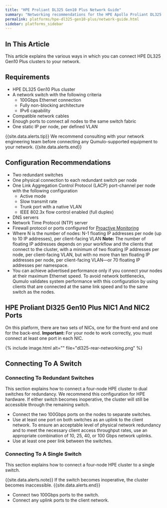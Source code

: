 ```yaml
---
title: "HPE Proliant DL325 Gen10 Plus Network Guide"
summary: "Networking recommendations for the HPE Apollo Proliant DL325 Gen10 Plus server"
permalink: platforms/hpe-dl325-gen10-plus/network-guide.html
sidebar: platforms_sidebar
---
```

## In This Article

This article explains the various ways in which you can connect HPE DL325 Gen10 Plus clusters to your network.

## Requirements

-   HPE DL325 Gen10 Plus cluster
-   A network switch with the following criteria
    -   100Gbps Ethernet connection
    -   Fully non-blocking architecture
    -   IPv6 capability
-   Compatible network cables
-   Enough ports to connect all nodes to the same switch fabric
-   One static IP per node, per defined VLAN

{{site.data.alerts.tip}}
We recommend consulting with your network engineering team before connecting any Qumulo-supported equipment to your network.
{{site.data.alerts.end}}

## Configuration Recommendations

-   Two redundant switches
-   One physical connection to each redundant switch per node
-   One Link Aggregation Control Protocol (LACP) port-channel per node with the following configuration
    -   Active mode
    -   Slow transmit rate
    -   Trunk port with a native VLAN
    -   IEEE 802.3x flow control enabled (full duplex)
-   DNS servers
-   Network Time Protocol (NTP) server
-   Firewall protocol or ports configured for [Proactive Monitoring](https://care.qumulo.com/hc/en-us/articles/115007283828-Qumulo-Care-Proactive-Monitoring)
-   Where N is the number of nodes: N-1 floating IP addresses per node (up to 10 IP addresses), per client-facing VLAN **Note:** The number of floating IP addresses depends on your workflow and the clients that connect to the cluster, with a minimum of two floating IP addresses per node, per client-facing VLAN, but with no more than ten floating IP addresses per node, per client-facing VLAN—or 70 floating IP addresses per namespace.
-   You can achieve advertised performance only if you connect your nodes at their maximum Ethernet speed. To avoid network bottlenecks, Qumulo validates system performance with this configuration by using clients that are connected at the same link speed and to the same switch as the nodes.

## HPE Proliant Dl325 Gen10 Plus NIC1 And NIC2 Ports

On this platform, there are two sets of NICs, one for the front-end and one for the back-end. **Important:** For your node to work correctly, you must connect at least one port in each NIC.

{% include image.html alt="" file="dl325-rear-networking.png" %}

## Connecting To A Switch

### Connecting To Redundant Switches

This section explains how to connect a four-node HPE cluster to dual switches for redundancy. We recommend this configuration for HPE hardware. If either switch becomes inoperative, the cluster will still be accessible through the remaining switch.

-   Connect the two 100Gbps ports on the nodes to separate switches.
-   Use at least one port on both switches as an uplink to the client network. To ensure an acceptable level of physical network redundancy and to meet the necessary client access throughput rates, use an appropriate combination of 10, 25, 40, or 100 Gbps network uplinks.
-   Use at least one peer link between the switches.

### Connecting To A Single Switch

This section explains how to connect a four-node HPE cluster to a single switch.

{{site.data.alerts.note}}
If the switch becomes inoperative, the cluster becomes inaccessible.
{{site.data.alerts.end}}

-   Connect two 100Gbps ports to the switch.
-   Connect any uplink ports to the client network.
